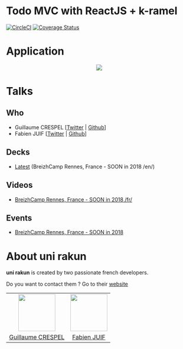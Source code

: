 # Todo MVC with ReactJS + k-ramel
[![CircleCI](https://circleci.com/gh/unirakun/k-todomvc.svg?style=shield)](https://circleci.com/gh/unirakun/k-todomvc) [![Coverage Status](https://coveralls.io/repos/github/unirakun/k-todomvc/badge.svg?branch=master)](https://coveralls.io/github/unirakun/k-todomvc?branch=master)

# Application
<p align="center">
  <a href="https://unirakun.github.io/k-todomvc/" target="_blank">
    <img src="https://preview.ibb.co/dkgb0G/Capture_d_e_cran_2017_11_30_a_19_09_13.png" />
  </a>
</p>

# Talks
## Who
 - Guillaume CRESPEL [[Twitter](https://twitter.com/guillaumcrespel) | [Github](https://github.com/guillaumecrespel)]
 - Fabien JUIF [[Twitter](https://twitter.com/fabienjuif) | [Github](https://github.com/fabienjuif)]

## Decks
 - [Latest]() (BreizhCamp Rennes, France - SOON in 2018 /en/)

## Videos
 - [BreizhCamp Rennes, France - SOON in 2018 /fr/]()

## Events
 - [BreizhCamp Rennes, France - SOON in 2018](http://www.breizhcamp.org/)

# About uni rakun
**uni rakun** is created by two passionate french developers.

Do you want to contact them ? Go to their [website](https://unirakun.fr)

<table border="0">
 <tr>
  <td align="center"><img src="https://avatars1.githubusercontent.com/u/26094222?s=460&v=4" width="100" /></td>
  <td align="center"><img src="https://avatars1.githubusercontent.com/u/17828231?s=460&v=4" width="100" /></td>
 </tr>
 <tr>
  <td align="center"><a href="https://github.com/guillaumecrespel">Guillaume CRESPEL</a></td>
  <td align="center"><a href="https://github.com/fabienjuif">Fabien JUIF</a></td>
</table>
